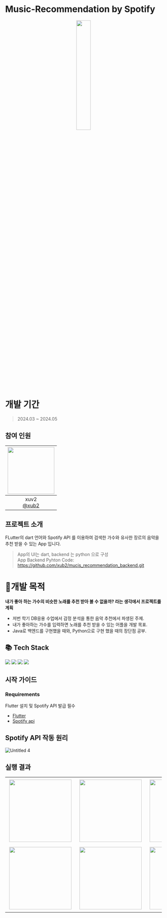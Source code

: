 # Music-Recommendation by Spotify
<p align="center">
<img src = "https://github.com/xub2/music_recommender/assets/104479096/cb8d4084-5214-4135-bc61-e52e74424d8b" width="30%" height="30%">
</p>

# 개발 기간
> 2024.03 ~ 2024.05

## 참여 인원
|<img src="https://avatars.githubusercontent.com/u/104479096?v=4" width="150" height="150"/>|
|:-:|
|xuv2<br/>[@xub2](https://github.com/xub2)|

## 프로젝트 소개

FLutter의 dart 언어와 Spotify API 를 이용하여 검색한 가수와 유사한 장르의 음악을 추천 받을 수 있는 App 입니다.

> App의 UI는 dart, backend 는 python 으로 구성  
> App Backend Pyhton Code: https://github.com/xub2/mucis_recommendation_backend.git 

# 🤔개발 목적

**내가 좋아 하는 가수의 비슷한 노래를 추천 받아 볼 수 없을까? 라는 생각에서 프로젝트를 계획**

- 저번 학기 DB응용 수업에서 감정 분석을 통한 음악 추천에서 파생된 주제.
- 내가 좋아하는 가수를 입력하면 노래를 추천 받을 수 있는 어플을 개발 목표.
- Java로 백엔드를 구현했을 때와, Python으로 구현 했을 때의 장단점 공부.

## 📚 Tech Stack

<img src="https://img.shields.io/badge/dart-3578E5?style=for-the-badge&logo=dart&logoColor=white"/> <img src="https://img.shields.io/badge/python-3178C6?style=for-the-badge&logo=python&logoColor=white"/> <img src="https://img.shields.io/badge/Flutter-06B6D4?style=for-the-badge&logo=Flutter&logoColor=white"/> <img src="https://img.shields.io/badge/postman-ec6017?style=for-the-badge&logo=postman&logoColor=white"/>




## 시작 가이드
### Requirements
Flutter 설치 및 Spotify API 발급 필수

- [Flutter](https://docs.flutter.dev/)
- [Spotify api](https://developer.spotify.com/)

## Spotify API 작동 원리
![Untitled 4](https://github.com/xub2/music_recommender/assets/104479096/e896c6cf-78e9-48e2-a310-e977e5b1f0ad)

## 실행 결과
<table>
  <tr>
    <td><img src="https://github.com/xub2/music_recommender/assets/104479096/878b9cc3-4dc7-4c9a-892a-d5fee19b0318" width="200" style="margin: 5px;"></td>
    <td><img src="https://github.com/xub2/music_recommender/assets/104479096/4802bdab-67be-42f0-9882-c344902da007" width="200" style="margin: 5px;"></td>
    <td><img src="https://github.com/xub2/music_recommender/assets/104479096/c3684ba3-9454-408a-a062-a6b2eb20577b" width="200" style="margin: 5px;"></td>
    
  </tr>
  <tr>
    <td><img src="https://github.com/xub2/music_recommender/assets/104479096/27312644-1554-46dc-afe1-a4a5c9b20509" width="200" style="margin: 5px;"></td>
    <td><img src="https://github.com/xub2/music_recommender/assets/104479096/ca70a5aa-1282-4621-bfe5-1d069b9788a5" width="200" style="margin: 5px;"></td>
    <td><img src="https://github.com/xub2/music_recommender/assets/104479096/0f9ca8d5-2738-4cc1-b61e-3530a312db31" width="200" style="margin: 5px;"></td>
  </tr>
</table>






